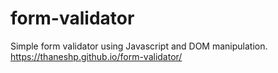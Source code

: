 # form-validator
Simple form validator using Javascript and DOM manipulation.
https://thaneshp.github.io/form-validator/

